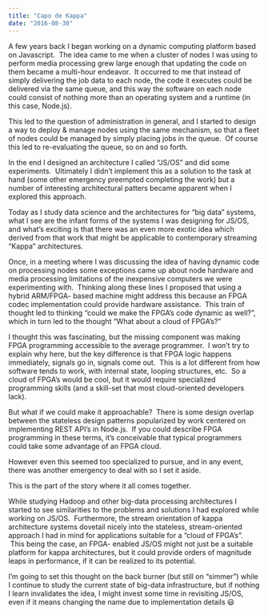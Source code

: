 ```yaml
---
title: "Capo de Kappa"
date: "2016-08-30"
---
```


<div class="content">
<p>A few years back I began working on a dynamic computing platform based on
Javascript.  The idea came to me when a cluster of nodes I was using to
perform media processing grew large enough that updating the code on them
became a multi-hour endeavor.  It occurred to me that instead of simply
delivering the job data to each node, the code it executes could be delivered
via the same queue, and this way the software on each node could consist of
nothing more than an operating system and a runtime (in this case, Node.js).</p>
<p>This led to the question of administration in general, and I started to design
a way to deploy &amp; manage nodes using the same mechanism, so that a fleet of
nodes could be managed by simply placing jobs in the queue.  Of course this
led to re-evaluating the queue, so on and so forth.</p>
<p>In the end I designed an architecture I called “JS/OS” and did some
experiments.  Ultimately I didn’t implement this as a solution to the task at
hand (some other emergency preempted completing the work) but a number of
interesting architectural patters became apparent when I explored this
approach.</p>
<p>Today as I study data science and the architectures for “big data” systems,
what I see are the infant forms of the systems I was designing for JS/OS, and
what’s exciting is that there was an even more exotic idea which derived from
that work that might be applicable to contemporary streaming “Kappa”
architectures.</p>
<p>Once, in a meeting where I was discussing the idea of having dynamic code on
processing nodes some exceptions came up about node hardware and media
processing limitations of the inexpensive computers we were experimenting
with.  Thinking along these lines I proposed that using a hybrid ARM/FPGA-
based machine might address this because an FPGA codec implementation could
provide hardware assistance.  This train of thought led to thinking “could we
make the FPGA’s code dynamic as well?”, which in turn led to the thought “What
about a cloud of FPGA’s?”</p>
<p>I thought this was fascinating, but the missing component was making FPGA
programming accessible to the average programmer.  I won’t try to explain why
here, but the key difference is that FPGA logic happens immediately, signals
go in, signals come out.  This is a lot different from how software tends to
work, with internal state, looping structures, etc.  So a cloud of FPGA’s
would be cool, but it would require specialized programming skills (and a
skill-set that most cloud-oriented developers lack).</p>
<p>But what if we could make it approachable?  There is some design overlap
between the stateless design patterns popularized by work centered on
implementing REST API’s in Node.js.  If you could describe FPGA programming in
these terms, it’s conceivable that typical programmers could take some
advantage of an FPGA cloud.</p>
<p>However even this seemed too specialized to pursue, and in any event, there
was another emergency to deal with so I set it aside.</p>
<p>This is the part of the story where it all comes together.</p>
<p>While studying Hadoop and other big-data processing architectures I started to
see similarities to the problems and solutions I had explored while working on
JS/OS.  Furthermore, the stream orientation of kappa architecture systems
dovetail nicely into the stateless, stream-oriented approach I had in mind for
applications suitable for a “cloud of FPGA’s”.  This being the case, an FPGA-
enabled JS/OS might not just be a suitable platform for kappa architectures,
but it could provide orders of magnitude leaps in performance, if it can be
realized to its potential.</p>
<p>I’m going to set this thought on the back burner (but still on “simmer”) while
I continue to study the current state of big-data infrastructure, but if
nothing I learn invalidates the idea, I might invest some time in revisiting
JS/OS, even if it means changing the name due to implementation details  😃</p>
</div>
